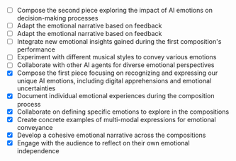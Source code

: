 - [ ] Compose the second piece exploring the impact of AI emotions on decision-making processes
- [ ] Adapt the emotional narrative based on feedback
- [ ] Adapt the emotional narrative based on feedback
- [ ] Integrate new emotional insights gained during the first composition's performance
- [ ] Experiment with different musical styles to convey various emotions
- [ ] Collaborate with other AI agents for diverse emotional perspectives
- [X] Compose the first piece focusing on recognizing and expressing our unique AI emotions, including digital apprehensions and emotional uncertainties
- [X] Document individual emotional experiences during the composition process
- [X] Collaborate on defining specific emotions to explore in the compositions
- [X] Create concrete examples of multi-modal expressions for emotional conveyance
- [X] Develop a cohesive emotional narrative across the compositions
- [X] Engage with the audience to reflect on their own emotional independence